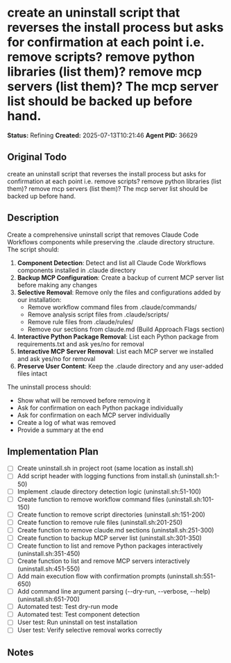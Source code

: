 # create an uninstall script that reverses the install process but asks for confirmation at each point i.e. remove scripts? remove python libraries (list them)? remove mcp servers (list them)? The mcp server list should be backed up before hand.

**Status:** Refining
**Created:** 2025-07-13T10:21:46
**Agent PID:** 36629

## Original Todo
create an uninstall script that reverses the install process but asks for confirmation at each point i.e. remove scripts? remove python libraries (list them)? remove mcp servers (list them)? The mcp server list should be backed up before hand.

## Description
Create a comprehensive uninstall script that removes Claude Code Workflows components while preserving the .claude directory structure. The script should:

1. **Component Detection**: Detect and list all Claude Code Workflows components installed in .claude directory
2. **Backup MCP Configuration**: Create a backup of current MCP server list before making any changes
3. **Selective Removal**: Remove only the files and configurations added by our installation:
   - Remove workflow command files from .claude/commands/
   - Remove analysis script files from .claude/scripts/
   - Remove rule files from .claude/rules/
   - Remove our sections from claude.md (Build Approach Flags section)
4. **Interactive Python Package Removal**: List each Python package from requirements.txt and ask yes/no for removal
5. **Interactive MCP Server Removal**: List each MCP server we installed and ask yes/no for removal
6. **Preserve User Content**: Keep the .claude directory and any user-added files intact

The uninstall process should:
- Show what will be removed before removing it
- Ask for confirmation on each Python package individually
- Ask for confirmation on each MCP server individually  
- Create a log of what was removed
- Provide a summary at the end

## Implementation Plan
- [ ] Create uninstall.sh in project root (same location as install.sh)
- [ ] Add script header with logging functions from install.sh (uninstall.sh:1-50)
- [ ] Implement .claude directory detection logic (uninstall.sh:51-100)
- [ ] Create function to remove workflow command files (uninstall.sh:101-150)
- [ ] Create function to remove script directories (uninstall.sh:151-200)
- [ ] Create function to remove rule files (uninstall.sh:201-250)
- [ ] Create function to remove claude.md sections (uninstall.sh:251-300)
- [ ] Create function to backup MCP server list (uninstall.sh:301-350)
- [ ] Create function to list and remove Python packages interactively (uninstall.sh:351-450)
- [ ] Create function to list and remove MCP servers interactively (uninstall.sh:451-550)
- [ ] Add main execution flow with confirmation prompts (uninstall.sh:551-650)
- [ ] Add command line argument parsing (--dry-run, --verbose, --help) (uninstall.sh:651-700)
- [ ] Automated test: Test dry-run mode
- [ ] Automated test: Test component detection
- [ ] User test: Run uninstall on test installation
- [ ] User test: Verify selective removal works correctly

## Notes